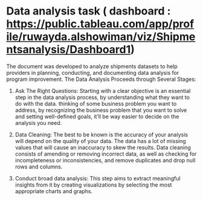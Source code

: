 # Data analysis task ( dashboard : https://public.tableau.com/app/profile/ruwayda.alshowiman/viz/Shipmentsanalysis/Dashboard1)

The document was developed to analyze shipments datasets to help providers in planning, conducting, and documenting data analysis for program improvement. 
The Data Analysis Proceeds through Several Stages:

1.	 Ask The Right Questions: 
Starting with a clear objective is an essential step in the data analysis process, by understanding what they want to do with the data. thinking of some business problem you want to address, by recognizing the business problem that you want to solve and setting well-defined goals, it’ll be way easier to decide on the analysis you need.

2.	 Data Cleaning:
The best to be known is the accuracy of your analysis will depend on the quality of your data. The data has a lot of missing values that will cause an inaccuracy to skew the results. Data cleaning consists of amending or removing incorrect data, as well as checking for incompleteness or inconsistencies, and remove duplicates and drop null rows and columns.

3.	 Conduct broad data analysis:
This step aims to extract meaningful insights from it by creating visualizations by selecting the most appropriate charts and graphs.

